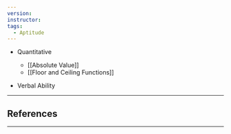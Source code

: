 ```yaml
---
version: 
instructor: 
tags:
  - Aptitude
---
```


- Quantitative 
	- [[Absolute Value]]
	- [[Floor and Ceiling Functions]]

- Verbal Ability

---

## References


---
